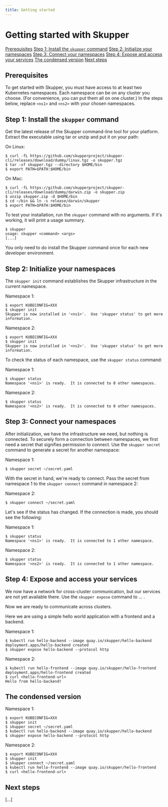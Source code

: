 ```yaml
---
title: Getting started
---
```


# Getting started with Skupper

<nav class="toc">
  <a href="#prerequisites">Prerequisites</a>
  <a href="#step-1-install-the-skupper-command">Step 1: Install the <code>skupper</code> command</a>
  <a href="#step-2-initialize-your-namespaces">Step 2: Initialize your namespaces</a>
  <a href="#step-3-connect-your-namespaces">Step 3: Connect your namespaces</a>
  <a href="#step-4-expose-and-access-your-services">Step 4: Expose and access your services</a>
  <a href="#the-condensed-version">The condensed version</a>
  <a href="#next-steps">Next steps</a>
</nav>

## Prerequisites

To get started with Skupper, you must have access to at least two
Kubernetes namespaces.  Each namespace can be on any cluster you
choose.  (For convenience, you can put them all on one cluster.)  In
the steps below, replace `<ns1>` and `<ns2>` with your chosen
namespaces.

## Step 1: Install the `skupper` command

Get the latest release of the Skupper command-line tool for your
platform.  Extract the executable using tar or unzip and put it on
your path:

On Linux:

    $ curl -fL https://github.com/skupperproject/skupper-cli/releases/download/dummy/linux.tgz -o skupper.tgz
    $ tar -xf skupper.tgz --directory $HOME/bin
    $ export PATH=$PATH:$HOME/bin

On Mac:

    $ curl -fL https://github.com/skupperproject/skupper-cli/releases/download/dummy/darwin.zip -o skupper.zip
    $ unzip skupper.zip -d $HOME/bin
    $ cd ~/bin && ln -s release/darwin/skupper
    $ export PATH=$PATH:$HOME/bin

To test your installation, run the `skupper` command with no
arguments.  If it's working, it will print a usage summary.

    $ skupper
    usage: skupper <command> <args>
    [...]

You only need to do install the Skupper command once for each new
developer environment.

## Step 2: Initialize your namespaces

The `skupper init` command establishes the Skupper infrastructure in the
current namespace.

Namespace 1:

    $ export KUBECONFIG=XXX
    $ skupper init
    Skupper is now installed in '<ns1>'.  Use 'skupper status' to get more information.

Namespace 2:

    $ export KUBECONFIG=XXX
    $ skupper init
    Skupper is now installed in '<ns2>'.  Use 'skupper status' to get more information.

To check the status of each namespace, use the `skupper status`
command:

Namespace 1:

    $ skupper status
    Namespace '<ns1>' is ready.  It is connected to 0 other namespaces.

Namespace 2:

    $ skupper status
    Namespace '<ns2>' is ready.  It is connected to 0 other namespaces.

## Step 3: Connect your namespaces

After initialization, we have the infrastructure we need, but nothing
is connected.  To securely form a connection between namespaces, we
first need a secret that signifies permission to connect.  Use the
`skupper secret` command to generate a secret for another namespace:

Namespace 1:

    $ skupper secret ~/secret.yaml

With the secret in hand, we're ready to connect.  Pass the secret from
namespace 1 to the `skupper connect` command in namespace 2:

Namespace 2:

    $ skupper connect ~/secret.yaml

Let's see if the status has changed.  If the connection is made, you
should see the following:

Namespace 1:

    $ skupper status
    Namespace '<ns1>' is ready.  It is connected to 1 other namespace.

Namespace 2:

    $ skupper status
    Namespace '<ns2>' is ready.  It is connected to 1 other namespace.

## Step 4: Expose and access your services

We now have a network for cross-cluster communication, but our
services are not yet available there.  Use the `skupper expose`
command to ... .

Now we are ready to communicate across clusters.

Here we are using a simple hello world application with a frontend and
a backend.

Namespace 1:

    $ kubectl run hello-backend --image quay.io/skupper/hello-backend
    deployment.apps/hello-backend created
    $ skupper expose hello-backend --protocol http

Namespace 2:

    $ kubectl run hello-frontend --image quay.io/skupper/hello-frontend
    deployment.apps/hello-frontend created
    $ curl <hello-frontend-url>
    Hello from hello-backend!

## The condensed version

Namespace 1:

    $ export KUBECONFIG=XXX
    $ skupper init
    $ skupper secret ~/secret.yaml
    $ kubectl run hello-backend --image quay.io/skupper/hello-backend
    $ skupper expose hello-backend --protocol http

Namespace 2:

    $ export KUBECONFIG=XXX
    $ skupper init
    $ skupper connect ~/secret.yaml
    $ kubectl run hello-frontend --image quay.io/skupper/hello-frontend
    $ curl <hello-frontend-url>

## Next steps

[...]
